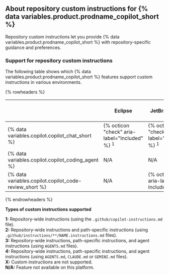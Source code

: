 ## About repository custom instructions for {% data variables.product.prodname_copilot_short %}

Repository custom instructions let you provide {% data variables.product.prodname_copilot_short %} with repository-specific guidance and preferences.

### Support for repository custom instructions

The following table shows which {% data variables.product.prodname_copilot_short %} features support custom instructions in various environments.

{% rowheaders %}

| | Eclipse | JetBrains IDEs | {% data variables.product.prodname_vs %} | {% data variables.product.prodname_vscode_shortname %} | {% data variables.product.prodname_dotcom_the_website %} | Xcode |
| --- | --- | --- | --- | --- | --- | --- |
| {% data variables.copilot.copilot_chat_short %} | {% octicon "check" aria-label="Included" %} <sup>1</sup> | {% octicon "check" aria-label="Included" %} <sup>1</sup> | {% octicon "check" aria-label="Included" %} <sup>1</sup> | {% octicon "check" aria-label="Included" %} <sup>3</sup> | {% octicon "check" aria-label="Included" %} <sup>1</sup> | {% octicon "check" aria-label="Included" %} <sup>1</sup> |
| {% data variables.copilot.copilot_coding_agent %} | N/A | N/A | N/A | {% octicon "check" aria-label="Included" %} <sup>4</sup> | {% octicon "check" aria-label="Included" %} <sup>4</sup> | N/A |
| {% data variables.copilot.copilot_code-review_short %} | N/A | {% octicon "x" aria-label="Not included" %} | {% octicon "check" aria-label="Included" %} <sup>1</sup> | {% octicon "check" aria-label="Included" %} <sup>1</sup> | {% octicon "check" aria-label="Included" %} <sup>2</sup> | {% octicon "x" aria-label="Not included" %} |

{% endrowheaders %}

**Types of custom instructions supported**

**1:** Repository-wide instructions (using the `.github/copilot-instructions.md` file).<br>
**2:** Repository-wide instructions and path-specific instructions (using `.github/instructions/**/NAME.instructions.md` files).<br>
**3:** Repository-wide instructions, path-specific instructions, and agent instructions (using `AGENTS.md` files).<br>
**4:** Repository-wide instructions, path-specific instructions, and agent instructions (using `AGENTS.md`, `CLAUDE.md` or `GEMINI.md` files).<br>
**X:** Custom instructions are not supported.<br>
**N/A:** Feature not available on this platform.
